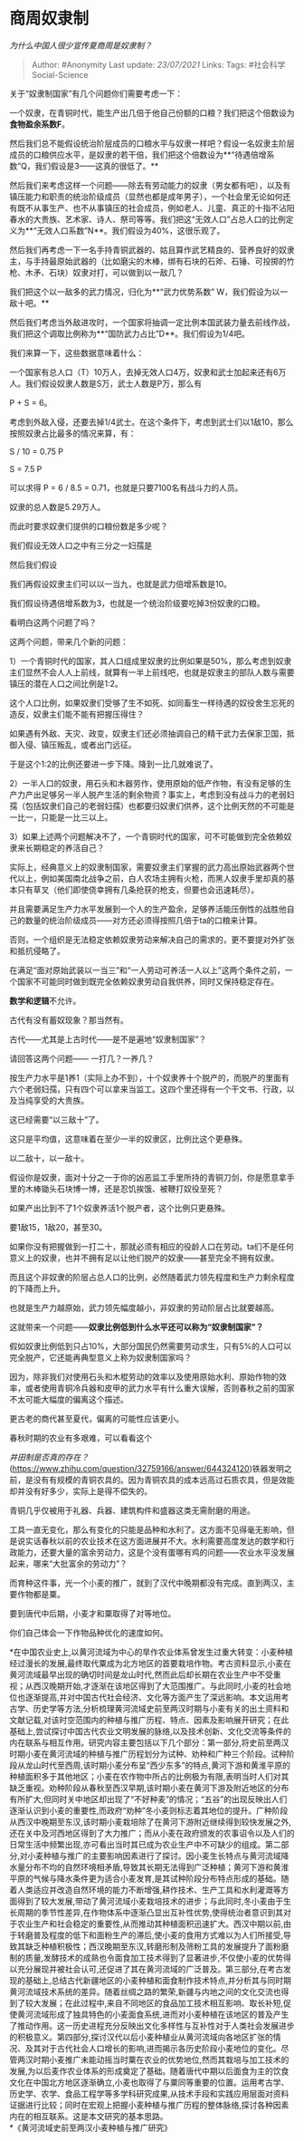 # 商周奴隶制
*为什么中国人很少宣传夏商周是奴隶制？*

> Author: #Anonymity
Last update: *23/07/2021* 
Links:
Tags:  #社会科学Social-Science


关于“奴隶制国家”有几个问题你们需要考虑一下：

一个奴隶，在青铜时代，能生产出几倍于他自己份额的口粮？我们把这个倍数设为**食物盈余系数F**。

然后我们总不能假设统治阶层成员的口粮水平与奴隶一样吧？假设一名奴隶主阶层成员的口粮供应水平，是奴隶的若干倍，我们把这个倍数设为**“待遇倍增系数”Q，我们假设是3——这真的很低了。**

然后我们来考虑这样一个问题——除去有劳动能力的奴隶（男女都有吧），以及有镇压能力和职责的统治阶级成员（显然也都是成年男子），一个社会里无论如何还有既不从事生产、也不从事镇压的社会成员，例如老人、儿童、真正的十指不沾阳春水的大贵族、艺术家、诗人、祭司等等。我们把这“无效人口”占总人口的比例定义为**“无效人口系数”N**。我们假设为40%，这很乐观了。

然后我们再考虑一下一名手持青铜武器的、姑且算作武艺精良的、营养良好的奴隶主，与手持最原始武器的（比如磨尖的木棒，绑有石块的石斧、石锤、可投掷的竹枪、木矛、石块）奴隶对打，可以做到以一敌几？

我们把这个以一敌多的武力情况，归化为**“武力优势系数” W，我们假设为以一敌十吧。**

然后我们考虑当外敌进攻时，一个国家将抽调一定比例本国武装力量去前线作战，我们把这个调取比例称为**“国防武力占比”D**。我们假设为1/4吧。

我们来算一下，这些数据意味着什么：

一个国家有总人口（T）10万人，去掉无效人口4万，奴隶和武士加起来还有6万人。我们假设奴隶人数是S万，武士人数是P万，那么有

P + S = 6。

考虑到外敌入侵，还要去掉1/4武士。在这个条件下，考虑到武士们以1敌10，那么按照奴隶占比最多的情况来算，有：

S / 10 = 0.75 P

S = 7.5 P

  


可以求得 P = 6 / 8.5 = 0.71，也就是只要7100名有战斗力的人员。

奴隶的总人数是5.29万人。

而此时要求奴隶们提供的口粮份数是多少呢？

我们假设无效人口之中有三分之一妇孺是

然后我们假设

  


我们再假设奴隶主们可以以一当九，也就是武力倍增系数是10。

  


我们假设待遇倍增系数为3，也就是一个统治阶级要吃掉3份奴隶的口粮。

  


看明白这两个问题了吗？

这两个问题，带来几个新的问题：

1）一个青铜时代的国家，其人口组成里奴隶的比例如果是50%，那么考虑到奴隶主们显然不会人人上前线，就算有一半上前线吧，也就是奴隶主的部队人数与需要镇压的潜在人口之间比例是1:2。

这个人口比例，如果奴隶们受够了生不如死、如同畜生一样待遇的奴役舍生忘死的造反，奴隶主们能不能有把握压得住？

如果遇有外敌、天灾、政变，奴隶主们还必须抽调自己的精干武力去保家卫国，抵御入侵、镇压叛乱，或者出门远征。

于是这个1:2的比例还要进一步下降。降到一比几就难说了。

2）一半人口的奴隶，用石头和木器劳作，使用原始的低产作物，有没有足够的生产力产出足够另一半人脱产生活的剩余物资？事实上，考虑到没有战斗力的老弱妇孺（包括奴隶们自己的老弱妇孺）也都要归奴隶们供养，这个比例天然的不可能是一比一，只能是一比三以上。

3）如果上述两个问题解决不了，一个青铜时代的国家，可不可能做到完全依赖奴隶来长期稳定的养活自己？

实际上，经典意义上的奴隶制国家，需要奴隶主们掌握的武力高出原始武器两个世代以上，例如美国南北战争之前，白人农场主拥有火枪，而黑人奴隶手里却真的基本只有草叉（他们即使侥幸拥有几条抢获的枪支，但要也会迅速耗尽）。

并且需要满足生产力水平发展到一个人的生产盈余，足够养活能压倒性的战胜他自己的数量的统治阶级成员——对方还必须得按照几倍于ta的口粮来计算。

否则，一个组织是无法稳定依赖奴隶劳动来解决自己的需求的，更不要提对外扩张和抵抗侵略了。

在满足“面对原始武装以一当三”和“一人劳动可养活一人以上”这两个条件之前，一个国家不可能同时做到既完全依赖奴隶劳动自我供养，同时又保持稳定存在。

**数学和逻辑**不允许。

古代有没有蓄奴现象？那当然有。

古代——尤其是上古时代——是不是遍地“奴隶制国家”？

请回答这两个问题—— 一打几？一养几？

按生产力水平是1养1（实际上办不到），十个奴隶养十个脱产的，而脱产的里面有六个老弱妇孺，只有四个可以拿来当监工。这四个里还得有一个干文书、行政，以及当纯享受的大贵族。

这已经需要“以三敌十”了。

这只是平均值，这意味着在至少一半的奴隶区，比例比这个更悬殊。

以二敌十，以一敌十。

假设你是奴隶，面对十分之一于你的凶恶监工手里所持的青铜刀剑，你是愿意拿手里的木棒锄头石块博一博，还是忍饥挨饿、被鞭打奴役至死？

如果产出比到不了1个奴隶养活1个脱产者，这个比例只更悬殊。

要1敌15，1敌20，甚至30。

如果你没有把握做到一打二十，那就必须有相应的役龄人口在劳动。ta们不是任何意义上的奴隶，也并不拥有足以让他们脱产的奴隶——甚至完全不拥有奴隶。

而且这个非奴隶的阶层占总人口的比例，必然随着武力领先程度和生产力剩余程度的下降而上升。

也就是生产力越原始，武力领先幅度越小，非奴隶的劳动阶层占比就要越高。

这就带来一个问题——**奴隶比例低到什么水平还可以称为“奴隶制国家”？**

假如奴隶比例低到只占10%，大部分国民仍然需要劳动求生，只有5%的人口可以完全脱产，它还能再典型意义上称为奴隶制国家吗？

因为，除非我们对使用石头和木棍劳动的效率以及使用原始水利、原始作物的效率，或者使用青铜冷兵器和皮甲的武力水平有什么重大误解，否则春秋之前的国家不太可能大幅度的偏离这个描述。

更古老的商代甚至夏代，偏离的可能性应该更小。

春秋时期的农业有多艰难，可以看看这个

*井田制是否真的存在？*(https://www.zhihu.com/question/32759166/answer/644324120)铁器发明之前，是没有有规模的青铜农具的。因为青铜农具的成本远高过石质农具，但是效能却并没有好多少，实际上是得不偿失的。

青铜几乎仅被用于礼器、兵器、建筑构件和盛器这类无需耐磨的用途。

工具一直无变化，那么有变化的只能是品种和水利了。这方面不见得毫无影响，但是说实话春秋以前的农业技术在这方面进展并不大。水利需要高度发达的数学和行政能力，还要大量的富余劳动力，这是个没有蛋哪有鸡的问题——农业水平没发展起来，哪来“大批富余的劳动力”？

而育种这件事，光一个小麦的推广，就到了汉代中晚期都没有完成。直到两汉，主要作物都是粟。

要到唐代中后期，小麦才和粟取得了对等地位。

你们自己体会一下作物品种优化的速度如何。


*在中国农业史上,以黄河流域为中心的旱作农业体系曾发生过重大转变：小麦种植经过漫长的发展,最终取代粟成为北方地区的首要栽培作物。考古资料显示,小麦在黄河流域最早出现的确切时间是龙山时代,然而此后却长期在农业生产中不受重视；从西汉晚期开始,才逐渐在该地区得到了大范围推广。与此同时,小麦的社会地位也逐渐提高,并对中国古代社会经济、文化等方面产生了深远影响。本文运用考古学、历史学等方法,分析梳理黄河流域史前至两汉时期与小麦有关的出土资料和文献记载,对该时空范围内的种植与推广历程、特点、因素及影响展开研究；在此基础上,尝试探讨中国古代农业文明发展的脉络,以及技术创新、文化交流等条件的内在联系与相互作用。研究内容主要包括以下几个部分：第一部分,将史前至两汉时期小麦在黄河流域的种植与推广历程划分为试种、劝种和广种三个阶段。试种阶段从龙山时代至西周,该时期小麦分布呈“西少东多”的特点,黄河下游和黄淮平原的种植面积多于其他地区；小麦在农作物中所占的比例极为有限,表明当时人们对其缺乏重视。劝种阶段从春秋至西汉早期,该时期小麦在黄河下游及附近地区的分布有所扩大,但同时关中地区却出现了“不好种麦”的情况；“五谷”的出现反映出人们逐渐认识到小麦的重要性,而政府“劝种”冬小麦则标志着其地位的提升。广种阶段从西汉中晚期至东汉,该时期小麦栽培除了在黄河下游附近继续得到较快发展之外,还在关中及河西地区得到了大力推广；而从小麦在政府颁发的农事诏令以及人们的日常生活中频繁出现,亦可看出当时其已成为农业生产中不可缺少的组成。第二部分,对小麦种植与推广的主要影响因素进行了探讨。因小麦生长特点与黄河流域降水量分布不均的自然环境相矛盾,导致其长期无法得到广泛种植；黄河下游和黄淮平原的气候与降水条件更为适合小麦发育,是其试种阶段分布特点形成的基础。随着人类适应并改造自然环境的能力不断增强,耕作技术、生产工具和水利灌溉等方面得到了较大发展,带动了黄河流域小麦栽培技术的进步；与此同时,冬小麦由于生长周期的季节性差异,在作物体系中逐渐凸显出互补性优势,使得统治者意识到其对于农业生产和社会稳定的重要性,从而推动其种植面积迅速扩大。西汉中期以前,由于转磨普及程度的低下和面粉生产的滞后,使小麦的食用方式难以为人们所接受,导致其缺乏种植积极性；西汉晚期至东汉,转磨形制及筛粉工具的发展提升了面粉磨制的质量,发酵技术的成熟也令面食加工技术得到了显著进步,不仅使小麦的优势得以充分展现并被社会认可,还促进了其在黄河流域的广泛普及。第三部分,在考古发现的基础上,总结古代新疆地区的小麦种植和面食制作技术特点,并分析其与同时期黄河流域技术系统的差异。随着丝绸之路的繁荣,新疆与内地之间的文化交流也得到了较大发展；在此过程中,来自不同地区的食品加工技术相互影响、取长补短,促使黄河流域形成了独具特色的小麦面食系统,进而对小麦种植在该地区的普及产生了推动作用。这一历史进程充分反映出文化多样性与互补性对于人类社会发展进步的积极意义。第四部分,探讨汉代以后小麦种植业从黄河流域向各地区扩张的情况、及其对于古代社会人口增长的影响,进而揭示各历史阶段小麦地位的变化。尽管两汉时期小麦推广未能动摇当时粟在农业的优势地位,然而其栽培与加工技术的发展,为以后麦作农业体系的形成奠定了基础。随着唐代中期以后面食为主的饮食文化在中国北方地区逐渐确立,小麦也取得了与粟同等重要的位置。运用考古学、历史学、农学、食品工程学等多学科研究成果,从技术手段和实践应用层面对资料证据进行比较；同时在宏观上把握小麦种植与推广历程的整体脉络,探讨各种因素内在的相互联系。这是本文研究的基本思路。  
*《黄河流域史前至两汉小麦种植与推广研究》

